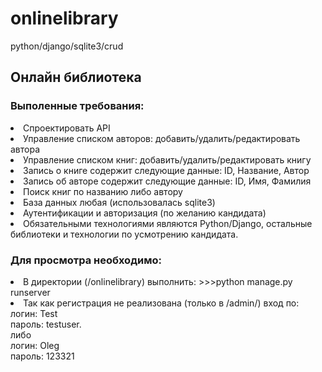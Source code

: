 # onlinelibrary
python/django/sqlite3/crud

<h2>Онлайн библиотека</h2>

<h3>Выполенные требования:</h3>
<li>Спроектировать API</li>
<li>Управление списком авторов: добавить/удалить/редактировать автора</li>
<li>Управление списком книг: добавить/удалить/редактировать книгу</li>
<li>Запись о книге содержит следующие данные: ID, Название, Автор</li>
<li>Запись об авторе содержит следующие данные: ID, Имя, Фамилия</li>
<li>Поиск книг по названию либо автору</li>
<li>База данных любая (использовалась sqlite3)</li>
<li>Аутентификации и авторизация (по желанию кандидата)</li>
<li>Обязательными технологиями являются Python/Django, остальные библиотеки и технологии по усмотрению кандидата.</li>

<h3>Для просмотра необходимо:</h3>
<li> В директории (/onlinelibrary) выполнить: >>>python manage.py runserver
<li> Так как регистрация не реализована (только в /admin/) вход по:</li>
     логин: Test </br>
     пароль: testuser. </br>
     либо </br>
     логин: Oleg </br>
     пароль: 123321 </br>
     
